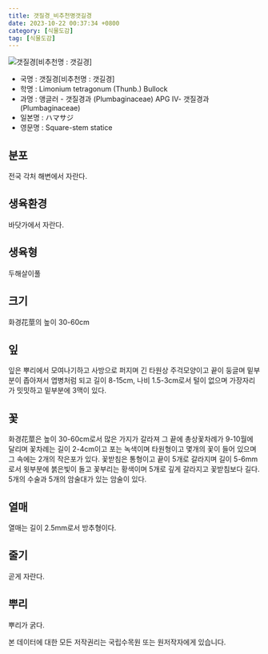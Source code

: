 ```yaml
---
title: 갯질경_비추천명갯길경
date: 2023-10-22 00:37:34 +0800
category: [식물도감]
tag: [식물도감]
---
```




![갯질경[비추천명 : 갯길경]](/fileUpload/plants/basic/Plumbaginaceae/Limonium/13931/1_th2.JPG)
- 국명 : 갯질경[비추천명 : 갯길경]
- 학명 : Limonium tetragonum (Thunb.) Bullock
- 과명 : 앵글러 - 갯질경과 (Plumbaginaceae) APG Ⅳ- 갯질경과 (Plumbaginaceae)
- 일본명 : ハマサジ
- 영문명 : Square-stem statice


## 분포
전국 각처 해변에서 자란다.
## 생육환경
바닷가에서 자란다.
## 생육형
두해살이풀
## 크기
화경花莖의 높이 30-60cm
## 잎
잎은 뿌리에서 모여나기하고 사방으로 퍼지며 긴 타원상 주걱모양이고 끝이 둥글며 밑부분이 좁아져서 엽병처럼 되고 길이 8-15cm, 나비 1.5-3cm로서 털이 없으며 가장자리가 밋밋하고 밑부분에 3맥이 있다.
## 꽃
화경花莖은 높이 30-60cm로서 많은 가지가 갈라져 그 끝에 총상꽃차례가 9-10월에 달리며 꽃차례는 길이 2-4cm이고 포는 녹색이며 타원형이고 몇개의 꽃이 들어 있으며 그 속에는 2개의 작은포가 있다. 꽃받침은 통형이고 끝이 5개로 갈라지며 길이 5-6mm로서 윗부분에 붉은빛이 돌고 꽃부리는 황색이며 5개로 깊게 갈라지고 꽃받침보다 길다. 5개의 수술과 5개의 암술대가 있는 암술이 있다.
## 열매
열매는 길이 2.5mm로서 방추형이다.
## 줄기
곧게 자란다.
## 뿌리
뿌리가 굵다.






본 데이터에 대한 모든 저작권리는 국립수목원 또는 원저작자에게 있습니다.

